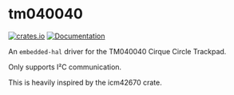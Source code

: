 # tm040040

[![crates.io](https://img.shields.io/crates/v/tm040040.svg)](https://crates.io/crates/tm040040)
[![Documentation](https://img.shields.io/badge/docs-tm040040-brightgreen)](https://docs.rs/tm040040/latest/tm040040/)

An `embedded-hal` driver for the TM040040 Cirque Circle Trackpad.

Only supports I²C communication.


This is heavily inspired by the icm42670 crate.
